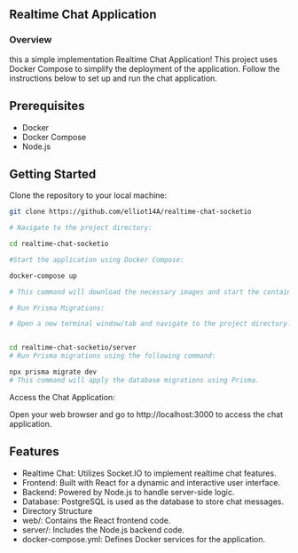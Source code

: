 ## Realtime Chat Application

### Overview

this a simple implementation Realtime Chat Application! This project uses Docker Compose to simplify the deployment of the application. Follow the instructions below to set up and run the chat application.

## Prerequisites

- Docker
- Docker Compose
- Node.js

## Getting Started

Clone the repository to your local machine:

```bash
git clone https://github.com/elliot14A/realtime-chat-socketio

# Navigate to the project directory:

cd realtime-chat-socketio

#Start the application using Docker Compose:

docker-compose up

# This command will download the necessary images and start the containers for the application.

# Run Prisma Migrations:

# Open a new terminal window/tab and navigate to the project directory:


cd realtime-chat-socketio/server
# Run Prisma migrations using the following command:

npx prisma migrate dev
# This command will apply the database migrations using Prisma.
```

Access the Chat Application:

Open your web browser and go to http://localhost:3000 to access the chat application.

## Features

- Realtime Chat: Utilizes Socket.IO to implement realtime chat features.
- Frontend: Built with React for a dynamic and interactive user interface.
- Backend: Powered by Node.js to handle server-side logic.
- Database: PostgreSQL is used as the database to store chat messages.
- Directory Structure
- web/: Contains the React frontend code.
- server/: Includes the Node.js backend code.
- docker-compose.yml: Defines Docker services for the application.
